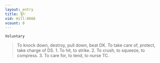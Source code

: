 ```yaml
---
layout: entry
title: སྙོར་
vid: Hill:0666
vcount: 0
---
```

`Voluntary` 
> To knock down, destroy, pull down, beat DK\.
 To take care of, protect, take charge of DS\.
 1\.
 To hit, to strike\.
 2\.
 To crush, to squeeze, to compress\.
 3\.
 To care for, to tend, to nurse TC\.

